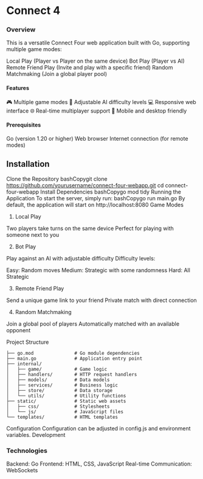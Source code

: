 # Connect 4

### Overview
This is a versatile Connect Four web application built with Go, supporting multiple game modes:

Local Play (Player vs Player on the same device)
Bot Play (Player vs AI)
Remote Friend Play (Invite and play with a specific friend)
Random Matchmaking (Join a global player pool)

#### Features

🎮 Multiple game modes
🤖 Adjustable AI difficulty levels
💻 Responsive web interface
🌐 Real-time multiplayer support
📱 Mobile and desktop friendly

#### Prerequisites

Go (version 1.20 or higher)
Web browser
Internet connection (for remote modes)

## Installation
Clone the Repository
bashCopygit clone https://github.com/yourusername/connect-four-webapp.git
cd connect-four-webapp
Install Dependencies
bashCopygo mod tidy
Running the Application
To start the server, simply run:
bashCopygo run main.go
By default, the application will start on http://localhost:8080
Game Modes
1. Local Play

Two players take turns on the same device
Perfect for playing with someone next to you

2. Bot Play

Play against an AI with adjustable difficulty
Difficulty levels:

Easy: Random moves
Medium: Strategic with some randomness
Hard: All Strategic

3. Remote Friend Play

Send a unique game link to your friend
Private match with direct connection

4. Random Matchmaking

Join a global pool of players
Automatically matched with an available opponent

Project Structure
```
├── go.mod               # Go module dependencies
├── main.go              # Application entry point
├── internal/
│   ├── game/            # Game logic
│   ├── handlers/        # HTTP request handlers
│   ├── models/          # Data models
│   ├── services/        # Business logic
│   ├── store/           # Data storage
│   └── utils/           # Utility functions
├── static/              # Static web assets
│   ├── css/             # Stylesheets
│   └── js/              # JavaScript files
└── templates/           # HTML templates
```
Configuration
Configuration can be adjusted in config.js and environment variables.
Development

### Technologies

Backend: Go
Frontend: HTML, CSS, JavaScript
Real-time Communication: WebSockets
